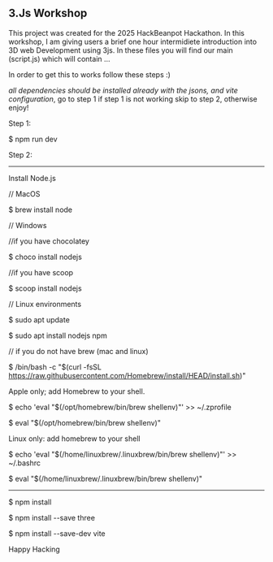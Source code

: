 
3.Js Workshop
-


This project was created for the 2025 HackBeanpot Hackathon. In this workshop, I am giving users 
a brief one hour intermidiete introduction into 3D web Development using 3js.  In these files 
you will find our main (script.js) which will contain ... 



In order to get this to works follow these steps :) 

*all dependencies should be installed already with the jsons, and vite configuration*, go to step 1
if step 1 is not working skip to step 2, otherwise enjoy!


Step 1: 

$ npm run dev

Step 2: 

---- ---- 
Install Node.js 

// MacOS

$ brew install node

// Windows

//if you have chocolatey

$ choco install nodejs

//if you have scoop

$ scoop install nodejs

// Linux environments 

$ sudo apt update

$ sudo apt install nodejs npm


// if you do not have brew (mac and linux)

$ /bin/bash -c "$(curl -fsSL https://raw.githubusercontent.com/Homebrew/install/HEAD/install.sh)"

Apple only; add Homebrew to your shell.

$ echo 'eval "$(/opt/homebrew/bin/brew shellenv)"' >> ~/.zprofile


$ eval "$(/opt/homebrew/bin/brew shellenv)"

Linux only: add homebrew to your shell 

$ echo 'eval "$(/home/linuxbrew/.linuxbrew/bin/brew shellenv)"' >> ~/.bashrc


$ eval "$(/home/linuxbrew/.linuxbrew/bin/brew shellenv)"

---- ---- 

$ npm install                 

$ npm install --save three

$ npm install --save-dev vite




Happy Hacking 
